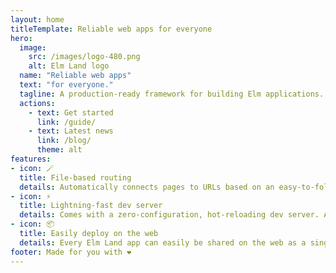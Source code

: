 ```yaml
---
layout: home
titleTemplate: Reliable web apps for everyone
hero:
  image: 
    src: /images/logo-480.png
    alt: Elm Land logo
  name: "Reliable web apps"
  text: "for everyone."
  tagline: A production-ready framework for building Elm applications. Build your next app with confidence, step by step.
  actions: 
    - text: Get started
      link: /guide/
    - text: Latest news
      link: /blog/
      theme: alt
features:
- icon: 🪄
  title: File-based routing
  details: Automatically connects pages to URLs based on an easy-to-follow file naming convention. Add new features and let Elm Land wire up the rest.
- icon: ⚡️
  title: Lightning-fast dev server
  details: Comes with a zero-configuration, hot-reloading dev server. Access environment variables, easily interop with JS, add CSS files, and more!
- icon: 📦
  title: Easily deploy on the web
  details: Every Elm Land app can easily be shared on the web as a single-page application. Includes detailed guides for deploying with providers like Vercel and Netlify.
footer: Made for you with ❤️
---
```


<style>
  :root {
    --vp-home-hero-name-color: mediumseagreen;
  }
</style>
